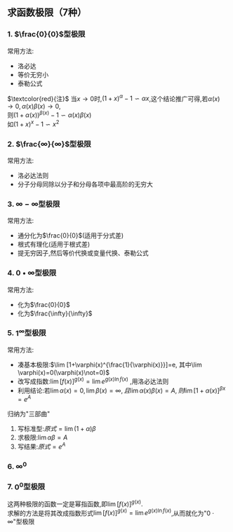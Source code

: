 ## 求函数极限（7种）

### 1. $\frac{0}{0}$型极限

常用方法:

- 洛必达
- 等价无穷小
- 泰勒公式

$\textcolor{red}{注}$ 当$x\to 0$时,$(1+x)^\alpha -1 \backsim \alpha x$,这个结论推广可得,若$\alpha(x)\to 0, \alpha(x)\beta(x)\to 0$,\
则$(1+\alpha(x))^{\beta(x)} -1 \backsim \alpha(x)\beta(x)$ \
如$(1+x)^x -1 \backsim x^2$

### 2. $\frac{∞}{∞}$型极限

常用方法:

- 洛必达法则
- 分子分母同除以分子和分母各项中最高阶的无穷大

### 3. $∞-∞$型极限

常用方法:

- 通分化为$\frac{0}{0}$(适用于分式差)
- 根式有理化(适用于根式差)
- 提无穷因子,然后等价代换或变量代换、泰勒公式

### 4. $0•∞$型极限

常用方法:

- 化为$\frac{0}{0}$
- 化为$\frac{\infty}{\infty}$

### 5. $1^∞$型极限

常用方法:

- 凑基本极限:$\lim [1+\varphi(x)^{\frac{1}{\varphi(x)}}]=e, 其中\lim \varphi(x)=0(\varphi(x)\not=0)$
- 改写成指数:$\lim [f(x)]^{g(x)}=\lim e^{g(x)\ln f(x)}$ ,用洛必达法则
- 利用结论:若$\lim \alpha(x)=0, \lim \beta(x)=\infty, 且\lim \alpha(x)\beta(x)=A, 则\lim[1+\alpha(x)]^{\beta{x}}=e^A$

归纳为"三部曲"

1. 写标准型:$原式=\lim(1+\alpha)\beta$
2. 求极限:$\lim \alpha\beta=A$
3. 写结果:$原式=e^A$

### 6. $∞^0$

### 7. $0^0$型极限

这两种极限的函数一定是幂指函数,即$\lim [f(x)]^{g(x)}$.<BR>
求解的方法是将其改成指数形式$\lim[f(x)]^{g(x)}=\lim e^{g(x)\ln f(x)}$,从而就化为"$0\cdot\infty$"型极限
